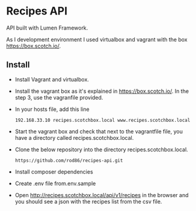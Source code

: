 # Recipes API

API built with Lumen Framework.

As I development environment I used virtualbox and vagrant with the box https://box.scotch.io/.

## Install

* Install Vagrant and virtualbox.
* Install the vagrant box as it's explained in https://box.scotch.io/. In the step 3, use the vagranfile provided.
* In your hosts file, add this line

    ```
    192.168.33.10 recipes.scotchbox.local www.recipes.scotchbox.local
    ```
* Start the vagrant box and check that next to the vagrantfile file, you have a directory called recipes.scotchbox.local.
* Clone the below repository into the directory recipes.scotchbox.local.

    ```
    https://github.com/rod86/recipes-api.git
    ```

* Install composer dependencies
* Create .env file from.env.sample
* Open http://recipes.scotchbox.local/api/v1/recipes in the browser and you should see a json with the recipes list from the csv file.
